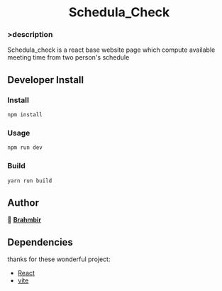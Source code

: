 <h1 align="center"> Schedula_Check  </h1>

<h3>>description</h3>

Schedula_check is a react base website page which compute available meeting time from two person's schedule  


## Developer Install

### Install

```sh
npm install
```

### Usage

```sh
npm run dev
```

### Build
```sh
yarn run build
```

## Author

👤 **[Brahmbir](https://github.com/Brahmbir)**


## Dependencies

thanks for these wonderful project: 
- [React](https://github.com/facebook/react)
- [vite](https://github.com/vitejs/vite)
